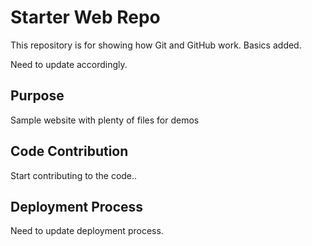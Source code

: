# Starter Web Repo

This repository is for showing how Git and GitHub work. Basics added.

Need to update accordingly.

## Purpose

Sample website with plenty of files for demos

## Code Contribution

Start contributing to the code..

## Deployment Process

Need to update deployment process.